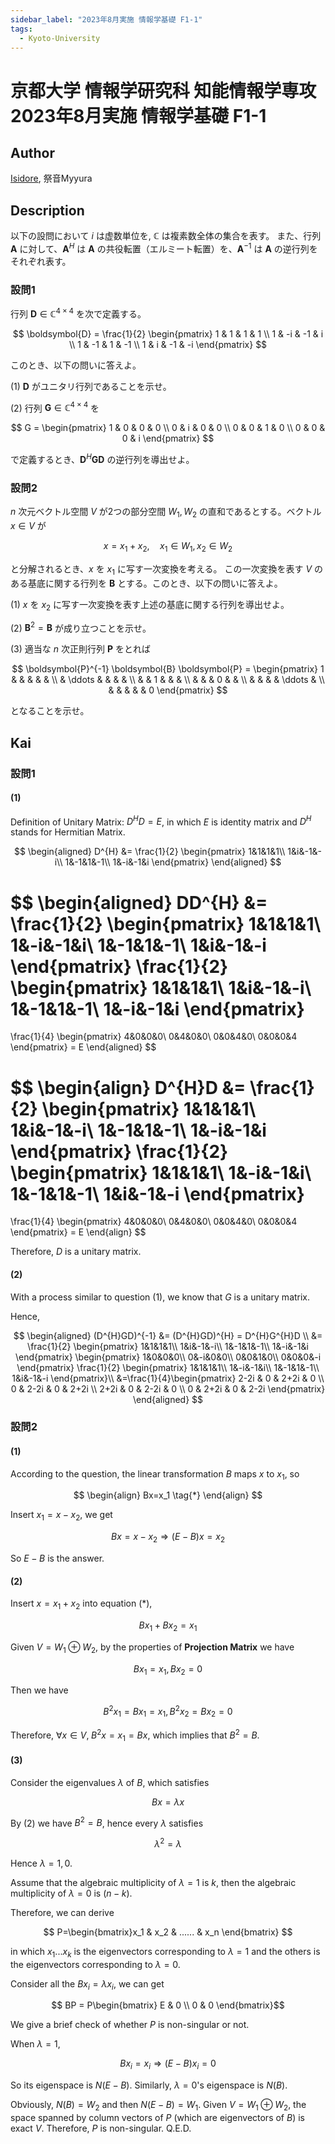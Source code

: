 ```yaml
---
sidebar_label: "2023年8月実施 情報学基礎 F1-1"
tags:
  - Kyoto-University
---
```

# 京都大学 情報学研究科 知能情報学専攻 2023年8月実施 情報学基礎 F1-1

## **Author**
[Isidore](https://github.com/heacsing), 祭音Myyura

## **Description**
以下の設問において $i$ は虚数単位を, $\mathbb{C}$ は複素数全体の集合を表す。
また、行列 $\boldsymbol{A}$ に対して、$\boldsymbol{A}^H$ は $\boldsymbol{A}$ の共役転置（エルミート転置）を、$\boldsymbol{A}^{-1}$ は $\boldsymbol{A}$ の逆行列をそれぞれ表す。

### 設問1
行列 $\boldsymbol{D} \in \mathbb{C}^{4 \times 4}$ を次で定義する。

$$
\boldsymbol{D} = \frac{1}{2} \begin{pmatrix}
1 & 1 & 1 & 1 \\
1 & -i & -1 & i \\
1 & -1 & 1 & -1 \\
1 & i & -1 & -i
\end{pmatrix}
$$

このとき、以下の問いに答えよ。

(1) $\boldsymbol{D}$ がユニタリ行列であることを示せ。

(2) 行列 $\boldsymbol{G} \in \mathbb{C}^{4 \times 4}$ を

$$
G = \begin{pmatrix}
1 & 0 & 0 & 0 \\
0 & i & 0 & 0 \\
0 & 0 & 1 & 0 \\
0 & 0 & 0 & i
\end{pmatrix}
$$

で定義するとき、$\boldsymbol{D}^H \boldsymbol{G} \boldsymbol{D}$ の逆行列を導出せよ。

### 設問2
$n$ 次元ベクトル空間 $V$ が2つの部分空間 $W_1, W_2$ の直和であるとする。ベクトル $x \in V$ が

$$
x = x_1 + x_2, \quad x_1 \in W_1, x_2 \in W_2
$$

と分解されるとき、$x$ を $x_1$ に写す一次変換を考える。
この一次変換を表す $V$ のある基底に関する行列を $\boldsymbol{B}$ とする。このとき、以下の問いに答えよ。

(1) $x$ を $x_2$ に写す一次変換を表す上述の基底に関する行列を導出せよ。

(2) $\boldsymbol{B}^2 = \boldsymbol{B}$ が成り立つことを示せ。

(3) 適当な $n$ 次正則行列 $\boldsymbol{P}$ をとれば

$$
\boldsymbol{P}^{-1} \boldsymbol{B} \boldsymbol{P} = \begin{pmatrix}
1 &  &  & & & \\
& \ddots & & & & \\
&  & 1 & & & \\
&  & & 0 & & \\
&  & &  & \ddots & \\
&  & &  & & 0
\end{pmatrix}
$$

となることを示せ。

## **Kai**
### 設問1
#### (1)
Definition of Unitary Matrix: $D^{H}D=E$, in which $E$ is identity matrix and $D^H$ stands for Hermitian Matrix.

$$
\begin{aligned}
D^{H}
&=
\frac{1}{2}
\begin{pmatrix}
1&1&1&1\\
1&i&-1&-i\\
1&-1&1&-1\\
1&-i&-1&i
\end{pmatrix}
\end{aligned}
$$

$$
\begin{aligned}
DD^{H}
&=
\frac{1}{2}
\begin{pmatrix}
1&1&1&1\\
1&-i&-1&i\\
1&-1&1&-1\\
1&i&-1&-i
\end{pmatrix}
\frac{1}{2}
\begin{pmatrix}
1&1&1&1\\
1&i&-1&-i\\
1&-1&1&-1\\
1&-i&-1&i
\end{pmatrix}
=
\frac{1}{4}
\begin{pmatrix}
4&0&0&0\\
0&4&0&0\\
0&0&4&0\\
0&0&0&4
\end{pmatrix}
= E
\end{aligned}
$$

$$
\begin{align}
D^{H}D
&=
\frac{1}{2}
\begin{pmatrix}
1&1&1&1\\
1&i&-1&-i\\
1&-1&1&-1\\
1&-i&-1&i
\end{pmatrix}
\frac{1}{2}
\begin{pmatrix}
1&1&1&1\\
1&-i&-1&i\\
1&-1&1&-1\\
1&i&-1&-i
\end{pmatrix}
=
\frac{1}{4}
\begin{pmatrix}
4&0&0&0\\
0&4&0&0\\
0&0&4&0\\
0&0&0&4
\end{pmatrix}
= E
\end{align}
$$

Therefore, $D$ is a unitary matrix.

#### (2)
With a process similar to question (1), we know that $G$ is a unitary matrix.

Hence,

$$
\begin{aligned}
(D^{H}GD)^{-1} &= (D^{H}GD)^{H} = D^{H}G^{H}D \\
&= \frac{1}{2}
\begin{pmatrix}
1&1&1&1\\
1&i&-1&-i\\
1&-1&1&-1\\
1&-i&-1&i
\end{pmatrix}
\begin{pmatrix}
1&0&0&0\\
0&-i&0&0\\
0&0&1&0\\
0&0&0&-i
\end{pmatrix}
\frac{1}{2}
\begin{pmatrix}
1&1&1&1\\
1&-i&-1&i\\
1&-1&1&-1\\
1&i&-1&-i
\end{pmatrix}\\
&=\frac{1}{4}\begin{pmatrix}
    2-2i & 0 & 2+2i & 0 \\
    0 & 2-2i & 0 & 2+2i \\
    2+2i & 0 & 2-2i & 0 \\
    0 & 2+2i & 0 & 2-2i
\end{pmatrix}
\end{aligned}
$$

### 設問2
#### (1)
According to the question, the linear transformation $B$ maps $x$ to $x_1$, so

$$
\begin{align}
Bx=x_1 \tag{*}
\end{align}
$$

Insert $x_1 = x-x_2$, we get

$$
Bx=x - x_2 \Rightarrow (E - B)x = x_2
$$

So $E-B$ is the answer.

#### (2)
Insert $x=x_1 + x_2$ into equation (\*),

$$
Bx_1 + Bx_2 = x_1
$$

Given $V = W_1 \oplus W_2$, by the properties of **Projection Matrix** we have

$$
Bx_1 = x_1, Bx_2 = 0
$$

Then we have

$$
B^2x_1 = Bx_1 = x_1, B^2x_2 = Bx_2 = 0
$$

Therefore, $\forall x \in V, \; B^2x= x_1 = Bx$, which implies that $B^2 = B$.

#### (3)
Consider the eigenvalues $\lambda$ of $B$, which satisfies

$$
Bx = \lambda x
$$

By (2) we have $B^2 = B$, hence every $\lambda$ satisfies

$$
\lambda^2 = \lambda
$$

Hence $\lambda = 1,0$.

Assume that the algebraic multiplicity of $\lambda = 1$ is $k$, then the algebraic multiplicity of $\lambda = 0$ is $(n-k)$.

Therefore, we can derive

$$
P=\begin{bmatrix}x_1 & x_2 & ...... & x_n \end{bmatrix}
$$

in which $x_1...x_k$ is the eigenvectors corresponding to $\lambda = 1$ and the others is the eigenvectors corresponding to $\lambda = 0$.

Consider all the $Bx_i=\lambda x_i$, we can get

$$
BP = P\begin{bmatrix} E & 0 \\ 0 & 0    \end{bmatrix}$$

We give a brief check of whether $P$ is non-singular or not.

When $\lambda = 1$,

$$
Bx_i=x_i \Rightarrow (E-B)x_i = 0
$$

So its eigenspace is $N(E-B)$. Similarly, $\lambda = 0$'s eigenspace is $N(B)$.

Obviously, $N(B) = W_2$ and then $N(E-B) = W_1$. Given $V = W_1 \oplus W_2$, the space spanned by column vectors of $P$ (which are eigenvectors of $B$) is exact $V$. Therefore, $P$ is non-singular.
Q.E.D. 
